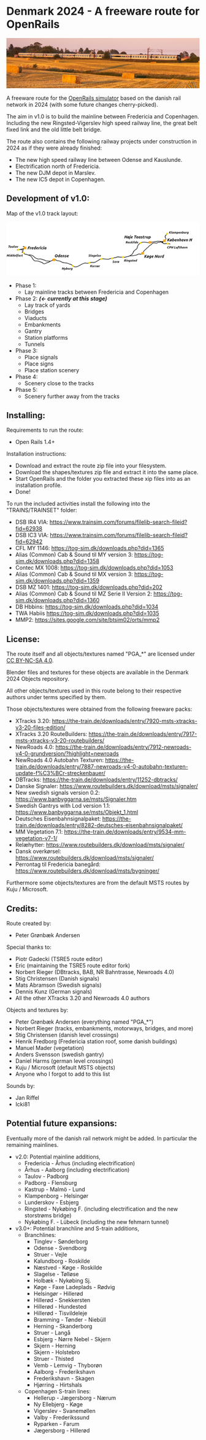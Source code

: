 

# Denmark 2024 - A freeware route for OpenRails

![Denmark 2024](./ROUTES/OR_DK24/DK24_small.png)

A freeware route for the [OpenRails simulator](https://www.openrails.org/) based on the danish rail network in 2024 (with some future changes cherry-picked).

The aim in v1.0 is to build the mainline between Fredericia and Copenhagen. Including the new Ringsted-Vigerslev high speed railway line, the great belt fixed link and the old little belt bridge.

The route also contains the following railway projects under construction in 2024 as if they were already finished:
- The new high speed railway line between Odense and Kauslunde.
- Electrification north of Fredericia.
- The new DJM depot in Marslev.
- The new IC5 depot in Copenhagen.

## Development of v1.0:

Map of the v1.0 track layout:

![Denmark 2024 v1.0 Map](./ROUTES/OR_DK24/Map_whitebg.png)

- Phase 1:
	- Lay mainline tracks between Fredericia and Copenhagen
- Phase 2: **_(<- currently at this stage)_**
	- Lay track of yards
	- Bridges
	- Viaducts
	- Embankments
	- Gantry
	- Station platforms
	- Tunnels
- Phase 3:
	- Place signals
	- Place signs
	- Place station scenery
- Phase 4:
	- Scenery close to the tracks
- Phase 5:
	- Scenery further away from the tracks

## Installing:

Requirements to run the route:
- Open Rails 1.4+

Installation instructions:
- Download and extract the route zip file into your filesystem.
- Download the shapes/textures zip file and extract it into the same place.
- Start OpenRails and the folder you extracted these xip files into as an installation profile.
- Done!

To run the included activities install the following into the "TRAINS/TRAINSET" folder:
- DSB IR4 VIA: https://www.trainsim.com/forums/filelib-search-fileid?fid=62938
- DSB IC3 VIA: https://www.trainsim.com/forums/filelib-search-fileid?fid=62942
- CFL MY 1146: https://tog-sim.dk/downloads.php?did=1365
- Alias (Common) Cab & Sound til MY version 3: https://tog-sim.dk/downloads.php?did=1358
- Contec MX 1008: https://tog-sim.dk/downloads.php?did=1053
- Alias (Common) Cab & Sound til MX version 3: https://tog-sim.dk/downloads.php?did=1359
- DSB MZ 1401: https://tog-sim.dk/downloads.php?did=202
- Alias (Common) Cab & Sound til MZ Serie II Version 2: https://tog-sim.dk/downloads.php?did=1360
- DB Hbbins: https://tog-sim.dk/downloads.php?did=1034
- TWA Habiis https://tog-sim.dk/downloads.php?did=1035
- MMP2: https://sites.google.com/site/btsim02/orts/mmp2


## License:

The route itself and all objects/textures named "PGA_\*" are licensed under [CC BY-NC-SA 4.0](https://creativecommons.org/licenses/by-nc-sa/4.0/).

Blender files and textures for these objects are available in the Denmark 2024 Objects repository.

All other objects/textures used in this route belong to their respective authors under terms specified by them.

Those objects/textures were obtained from the following freeware packs:
- XTracks 3.20: https://the-train.de/downloads/entry/7920-msts-xtracks-v3-20-files-edition/
- XTracks 3.20 RouteBuilders: https://the-train.de/downloads/entry/7917-msts-xtracks-v3-20-routebuilders/
- NewRoads 4.0: https://the-train.de/downloads/entry/7912-newroads-v4-0-grundversion/?highlight=newroads
- NewRoads 4.0 Autobahn Texturen: https://the-train.de/downloads/entry/7887-newroads-v4-0-autobahn-texturen-update-f%C3%BCr-streckenbauer/
- DBTracks: https://the-train.de/downloads/entry/11252-dbtracks/
- Danske Signaler: https://www.routebuilders.dk/download/msts/signaler/
- New swedish signals version 0.2: https://www.banbyggarna.se/msts/Signaler.htm
- Swedish Gantrys with Lod version 1.1: https://www.banbyggarna.se/msts/Objekt_1.html
- Deutsches Eisenbahnsignalpaket: https://the-train.de/downloads/entry/8282-deutsches-eisenbahnsignalpaket/
- MM Vegetation 7.1: https://the-train.de/downloads/entry/9534-mm-vegetation-v7-1/
- Relæhytter: https://www.routebuilders.dk/download/msts/signaler/
- Dansk overkørsel: https://www.routebuilders.dk/download/msts/signaler/
- Perrontag til Fredericia banegård: https://www.routebuilders.dk/download/msts/bygninger/

Furthermore some objects/textures are from the default MSTS routes by Kuju / Microsoft.


## Credits:

Route created by:
- Peter Grønbæk Andersen

Special thanks to:
- Piotr Gadecki (TSRE5 route editor)
- Eric (maintaining the TSRE5 route editor fork)
- Norbert Rieger (DBtracks, BAB, NR Bahntrasse, Newroads 4.0)
- Stig Christensen (Danish signals)
- Mats Abramson (Swedish signals)
- Dennis Kunz (German signals)
- All the other XTracks 3.20 and Newroads 4.0 authors

Objects and textures by:
- Peter Grønbæk Andersen (everything named "PGA_*")
- Norbert Rieger (tracks, embankments, motorways, bridges, and more)
- Stig Christensen (danish level crossings)
- Henrik Fredborg (Fredericia station roof, some danish buildings)
- Manuel Mader (vegetation)
- Anders Svensson (swedish gantry)
- Daniel Harms (german level crossings)
- Kuju / Microsoft (default MSTS objects)
- Anyone who I forgot to add to this list

Sounds by:
- Jan Riffel
- Icki81


## Potential future expansions:

Eventually more of the danish rail network might be added. In particular the remaining mainlines.

- v2.0: Potential mainline additions,
	- Fredericia - Århus (including electrification)
	- Århus - Aalborg (including electrification)
	- Taulov - Padborg
	- Padborg - Flensburg
	- Kastrup - Malmö - Lund
	- Klampenborg - Helsingør
	- Lunderskov - Esbjerg
	- Ringsted - Nykøbing F. (including electrification and the new storstrøms bridge)
	- Nykøbing F. - Lübeck (including the new fehmarn tunnel)
- v3.0+: Potential branchline and S-train additions,
	- Branchlines:
		- Tinglev - Sønderborg
		- Odense - Svendborg
		- Struer - Vejle
		- Kalundborg - Roskilde
		- Næstved - Køge - Roskilde
		- Slagelse - Tølløse
		- Holbæk - Nykøbing Sj.
		- Køge - Faxe Ladeplads - Rødvig
		- Helsingør - Hillerød
		- Hillerød - Snekkersten
		- Hillerød - Hundested
		- Hillerød - Tisvildeleje
		- Bramming - Tønder - Niebüll
		- Herning - Skanderborg
		- Struer - Langå
		- Esbjerg - Nørre Nebel - Skjern
		- Skjern - Herning
		- Skjern - Holstebro
		- Struer - Thisted
		- Vemb - Lemvig - Thyborøn
		- Aalborg - Frederikshavn
		- Frederikshavn - Skagen
		- Hjørring - Hirtshals
	- Copenhagen S-train lines:
		- Hellerup - Jægersborg - Nærum
		- Ny Ellebjerg - Køge
		- Vigerslev - Svanemøllen
		- Valby - Frederikssund
		- Ryparken - Farum
		- Jægersborg - Hillerød
